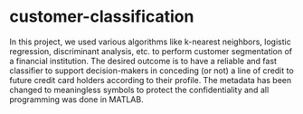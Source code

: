 # customer-classification


In this project, we used various algorithms like k-nearest neighbors, logistic regression, discriminant analysis, etc. to perform customer segmentation of a financial institution. The desired outcome is to have a reliable and fast classifier to support decision-makers in conceding (or not) a line of credit to future credit card holders according to their profile. The metadata has been changed to meaningless symbols to protect the confidentiality and all programming was done in MATLAB. 
